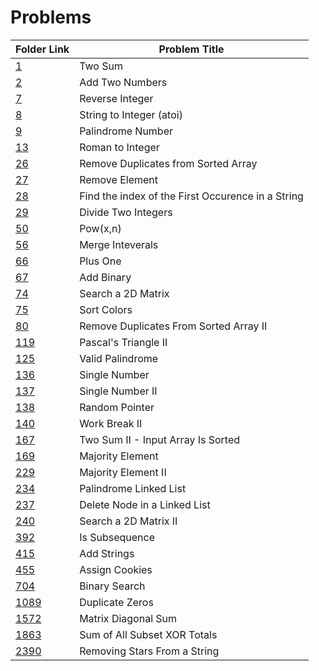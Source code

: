 # Problems

| Folder Link | Problem Title                                     |
| ----------- | ------------------------------------------------- |
| [1](1)         | Two Sum                                           |
| [2](2)         | Add Two Numbers                                   |
| [7](7)         | Reverse Integer                                   |
| [8](8)         | String to Integer (atoi)                          |
| [9](9)         | Palindrome Number                                 |
| [13](13)       | Roman to Integer                                  |
| [26](26)       | Remove Duplicates from Sorted Array               |
| [27](27)       | Remove Element                                    |
| [28](28)       | Find the index of the First Occurence in a String |
| [29](29)       | Divide Two Integers                               |
| [50](50)       | Pow(x,n)                                          |
| [56](56)       | Merge Inteverals                                  |
| [66](66)       | Plus One                                          |
| [67](67)       | Add Binary                                        |
| [74](74)       | Search a 2D Matrix                                |
| [75](75)       | Sort Colors                                       |
| [80](80)       | Remove Duplicates From Sorted Array II            |
| [119](119)     | Pascal's Triangle II                              |
| [125](125)     | Valid Palindrome                                  |
| [136](136)     | Single Number                                     |
| [137](137)     | Single Number II                                  |
| [138](138)     | Random Pointer                                    |
| [140](140)     | Work Break II                                     |
| [167](167)     | Two Sum II - Input Array Is Sorted                |
| [169](169)     | Majority Element                                  |
| [229](229)     | Majority Element II                               |
| [234](234)     | Palindrome Linked List                            |
| [237](237)     | Delete Node in a Linked List                      |
| [240](240)     | Search a 2D Matrix II                             |
| [392](392)     | Is Subsequence                                    |
| [415](415)     | Add Strings                                       |
| [455](455)     | Assign Cookies                                    |
| [704](704)     | Binary Search                                     |
| [1089](1089)   | Duplicate Zeros                                   |
| [1572](1572)   | Matrix Diagonal Sum                               |
| [1863](1863)   | Sum of All Subset XOR Totals                      |
| [2390](2390)   | Removing Stars From a String                      |
